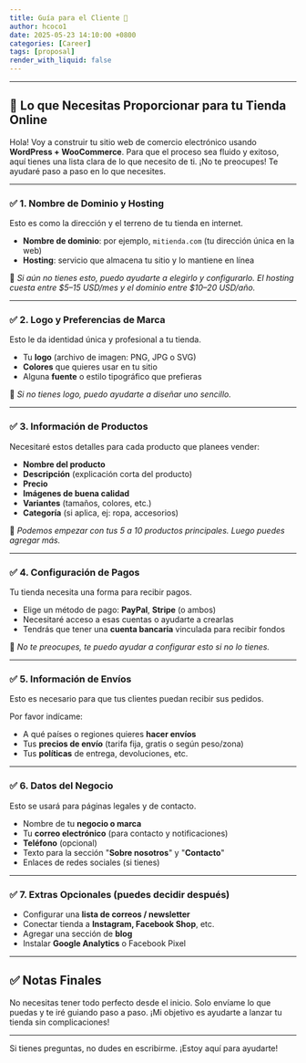 ```yaml
---
title: Guía para el Cliente 🛒
author: hcoco1
date: 2025-05-23 14:10:00 +0800
categories: [Career]
tags: [proposal]
render_with_liquid: false
---
```


---

## 🛒 Lo que Necesitas Proporcionar para tu Tienda Online

Hola! Voy a construir tu sitio web de comercio electrónico usando **WordPress + WooCommerce**. Para que el proceso sea fluido y exitoso, aquí tienes una lista clara de lo que necesito de ti. ¡No te preocupes! Te ayudaré paso a paso en lo que necesites.

------

### ✅ 1. Nombre de Dominio y Hosting

Esto es como la dirección y el terreno de tu tienda en internet.

- **Nombre de dominio**: por ejemplo, `mitienda.com` (tu dirección única en la web)
- **Hosting**: servicio que almacena tu sitio y lo mantiene en línea

📌 *Si aún no tienes esto, puedo ayudarte a elegirlo y configurarlo. El hosting cuesta entre $5–15 USD/mes y el dominio entre $10–20 USD/año.*

------

### ✅ 2. Logo y Preferencias de Marca

Esto le da identidad única y profesional a tu tienda.

- Tu **logo** (archivo de imagen: PNG, JPG o SVG)
- **Colores** que quieres usar en tu sitio
- Alguna **fuente** o estilo tipográfico que prefieras

📌 *Si no tienes logo, puedo ayudarte a diseñar uno sencillo.*

------

### ✅ 3. Información de Productos

Necesitaré estos detalles para cada producto que planees vender:

- **Nombre del producto**
- **Descripción** (explicación corta del producto)
- **Precio**
- **Imágenes de buena calidad**
- **Variantes** (tamaños, colores, etc.)
- **Categoría** (si aplica, ej: ropa, accesorios)

📌 *Podemos empezar con tus 5 a 10 productos principales. Luego puedes agregar más.*

------

### ✅ 4. Configuración de Pagos

Tu tienda necesita una forma para recibir pagos.

- Elige un método de pago: **PayPal**, **Stripe** (o ambos)
- Necesitaré acceso a esas cuentas o ayudarte a crearlas
- Tendrás que tener una **cuenta bancaria** vinculada para recibir fondos

📌 *No te preocupes, te puedo ayudar a configurar esto si no lo tienes.*

------

### ✅ 5. Información de Envíos

Esto es necesario para que tus clientes puedan recibir sus pedidos.

Por favor indícame:

- A qué países o regiones quieres **hacer envíos**
- Tus **precios de envío** (tarifa fija, gratis o según peso/zona)
- Tus **políticas** de entrega, devoluciones, etc.

------

### ✅ 6. Datos del Negocio

Esto se usará para páginas legales y de contacto.

- Nombre de tu **negocio o marca**
- Tu **correo electrónico** (para contacto y notificaciones)
- **Teléfono** (opcional)
- Texto para la sección "**Sobre nosotros**" y "**Contacto**"
- Enlaces de redes sociales (si tienes)

------

### ✅ 7. Extras Opcionales (puedes decidir después)

- Configurar una **lista de correos / newsletter**
- Conectar tienda a **Instagram, Facebook Shop**, etc.
- Agregar una sección de **blog**
- Instalar **Google Analytics** o Facebook Pixel

------

## ✅ Notas Finales

No necesitas tener todo perfecto desde el inicio. Solo envíame lo que puedas y te iré guiando paso a paso. ¡Mi objetivo es ayudarte a lanzar tu tienda sin complicaciones!

------

Si tienes preguntas, no dudes en escribirme. ¡Estoy aquí para ayudarte!


